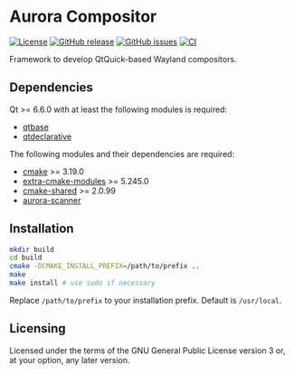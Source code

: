 Aurora Compositor
=================

[![License](https://img.shields.io/badge/license-GPLv3.0-blue.svg)](https://www.gnu.org/licenses/gpl-3.0.html)
[![GitHub release](https://img.shields.io/github/release/lirios/aurora-compositor.svg)](https://github.com/lirios/aurora-compositor)
[![GitHub issues](https://img.shields.io/github/issues/lirios/aurora-compositor.svg)](https://github.com/lirios/aurora-compositor/issues)
[![CI](https://github.com/lirios/aurora-compositor/workflows/CI/badge.svg?branch=develop)](https://github.com/lirios/aurora-compositor/actions?query=workflow%3ACI)

Framework to develop QtQuick-based Wayland compositors.

## Dependencies

Qt >= 6.6.0 with at least the following modules is required:

 * [qtbase](http://code.qt.io/cgit/qt/qtbase.git)
 * [qtdeclarative](http://code.qt.io/cgit/qt/qtdeclarative.git)

The following modules and their dependencies are required:

 * [cmake](https://gitlab.kitware.com/cmake/cmake) >= 3.19.0
 * [extra-cmake-modules](https://invent.kde.org/frameworks/extra-cmake-modules) >= 5.245.0
 * [cmake-shared](https://github.com/lirios/cmake-shared.git) >= 2.0.99
 * [aurora-scanner](https://github.com/lirios/aurora-scanner)

## Installation

```sh
mkdir build
cd build
cmake -DCMAKE_INSTALL_PREFIX=/path/to/prefix ..
make
make install # use sudo if necessary
```

Replace `/path/to/prefix` to your installation prefix.
Default is `/usr/local`.

## Licensing

Licensed under the terms of the GNU General Public License version 3 or,
at your option, any later version.
